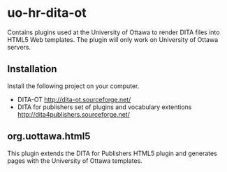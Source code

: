 uo-hr-dita-ot
=============

Contains plugins used at the University of Ottawa to render DITA files into HTML5 Web templates.
The plugin will only work on University of Ottawa servers.


Installation
------------
Install the following project on your computer.

* DITA-OT http://dita-ot.sourceforge.net/
* DITA for publishers set of plugins and vocabulary extentions http://dita4publishers.sourceforge.net/


org.uottawa.html5
-----------------
This plugin extends the DITA for Publishers HTML5 plugin and generates pages with the University of Ottawa templates.

